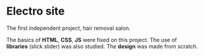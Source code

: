 # Electro site
The first independent project, hair removal salon.

The basics of **HTML**, **CSS**, **JS** were fixed on this project. The use of **libraries** (slick slider) was also studied. The **design** was made from scratch.

